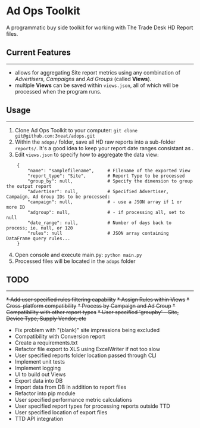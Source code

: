 # Ad Ops Toolkit
A programmatic buy side toolkit for working with The Trade Desk HD Report files. 

## Current Features
------
* allows for aggregating Site report metrics using any combination of *Advertisers*, *Campaigns* and *Ad Groups* (called **Views**). 
* multiple **Views** can be saved within `views.json`, all of which will be processed when the program runs.

## Usage
------
1. Clone Ad Ops Toolkit to your computer: `git clone git@github.com:3neat/adops.git`
2. Within the `adops/` folder, save all HD raw reports into a sub-folder `reports/`. It's a good idea to keep your report date ranges consistant as .
3. Edit `views.json` to specify how to aggregate the data view:
```
    {
        "name": "samplefilename",     # Filename of the exported View
        "report_type": "Site",        # Report Type to be processed
        "group_by": null,             # Specify the dimension to group the output report
        "advertiser": null,           # Specified Advertiser, Campaign, Ad Group IDs to be processed: 
        "campaign": null,             # - use a JSON array if 1 or more ID
        "adgroup": null,              # - if processing all, set to null
        "date_range": null,           # Number of days back to process; ie. null, or 120
        "rules": null                 # JSON array containing DataFrame query rules...
    }
```
4. Open console and execute main.py: `python main.py`
5. Processed files will be located in the `adops` folder


## TODO
------
~~* Add user specified rules filtering capability~~
~~* Assign Rules within Views~~
~~* Cross-platform compatibility~~
~~* Process by Campaign and Ad Group~~
~~* Compatibility with other report types~~
~~* User specified 'groupby' - Site, Device Type, Supply Vendor, etc~~
* Fix problem with "(blank)" site impressions being excluded
* Compatibility with Conversion report
* Create a requirements.txt
* Refactor file export to XLS using ExcelWriter if not too slow
* User specified reports folder location passed through CLI
* Implement unit tests
* Implement logging
* UI to build out Views
* Export data into DB
* Import data from DB in addition to report files
* Refactor into pip module
* User specified performance metric calculations
* User specified report types for processing reports outside TTD
* User specified location of export files
* TTD API integration